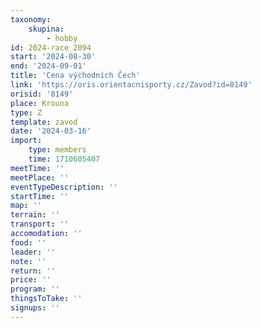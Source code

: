 ```yaml
---
taxonomy:
    skupina:
        - hobby
id: 2024-race_2094
start: '2024-08-30'
end: '2024-09-01'
title: 'Cena východních Čech'
link: 'https://oris.orientacnisporty.cz/Zavod?id=8149'
orisid: '8149'
place: Krouna
type: Z
template: zavod
date: '2024-03-16'
import:
    type: members
    time: 1710605407
meetTime: ''
meetPlace: ''
eventTypeDescription: ''
startTime: ''
map: ''
terrain: ''
transport: ''
accomodation: ''
food: ''
leader: ''
note: ''
return: ''
price: ''
program: ''
thingsToTake: ''
signups: ''
---
```



